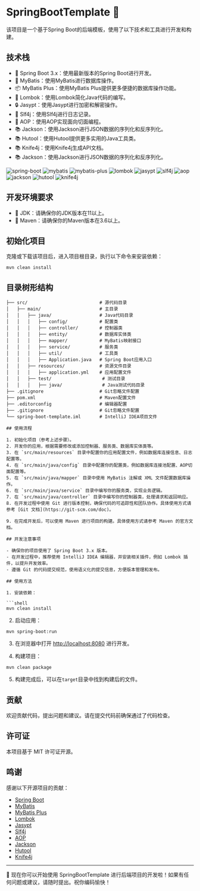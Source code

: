 # SpringBootTemplate 🚀

该项目是一个基于Spring Boot的后端模板，使用了以下技术和工具进行开发和构建。

## 技术栈

- 💚 Spring Boot 3.x：使用最新版本的Spring Boot进行开发。
- 📝 MyBatis：使用MyBatis进行数据库操作。
- 📦 MyBatis Plus：使用MyBatis Plus提供更多便捷的数据库操作功能。
- 🧰 Lombok：使用Lombok简化Java代码的编写。
- 🔒 Jasypt：使用Jasypt进行加密和解密操作。
- 📝 Slf4j：使用Slf4j进行日志记录。
- 🎯 AOP：使用AOP实现面向切面编程。
- 📚 Jackson：使用Jackson进行JSON数据的序列化和反序列化。
- 📚 Hutool：使用Hutool提供更多实用的Java工具类。
- 📚 Knife4j：使用Knife4j生成API文档。
- 📚 Jackson：使用Jackson进行JSON数据的序列化和反序列化。

![spring-boot](https://img.shields.io/badge/spring--boot-3.x-brightgreen)
![mybatis](https://img.shields.io/badge/mybatis-3.5.6-lightblue)
![mybatis-plus](https://img.shields.io/badge/mybatis--plus-3.4.5-green)
![lombok](https://img.shields.io/badge/lombok-1.18.22-pink)
![jasypt](https://img.shields.io/badge/jasypt-3.0.4-orange)
![slf4j](https://img.shields.io/badge/slf4j-1.7.32-red)
![aop](https://img.shields.io/badge/aop-5.3.9-purple)
![jackson](https://img.shields.io/badge/jackson-2.13.0-lightgrey)
![hutool](https://img.shields.io/badge/hutool--all-5.7.9-blueviolet)
![knife4j](https://img.shields.io/badge/knife4j-3.0.2-brightgreen)

## 开发环境要求

- 📌 JDK：请确保你的JDK版本在11以上。
- 📌 Maven：请确保你的Maven版本在3.6以上。

## 初始化项目

克隆或下载该项目后，进入项目根目录，执行以下命令来安装依赖：

```shell
mvn clean install
```

## 目录树形结构

```
├── src/                           # 源代码目录
│   ├── main/                      # 主目录
│   │   ├── java/                  # Java代码目录
│   │   │   ├── config/            # 配置类
│   │   │   ├── controller/        # 控制器类
│   │   │   ├── entity/            # 数据库实体类
│   │   │   ├── mapper/            # MyBatis映射接口
│   │   │   ├── service/           # 服务类
│   │   │   ├── util/              # 工具类
│   │   │   ├── Application.java   # Spring Boot应用入口
│   │   ├── resources/             # 资源文件目录
│   │   │   ├── application.yml    # 应用配置文件
│   │   ├── test/                   # 测试目录
│   │   │   ├── java/               # Java测试代码目录
├── .gitignore                     # Git忽略文件配置
├── pom.xml                        # Maven配置文件
├── .editorconfig                  # 编辑器配置
├── .gitignore                     # Git忽略文件配置
└── spring-boot-template.iml       # IntelliJ IDEA项目文件

## 使用流程

1. 初始化项目（参考上述步骤）。
2. 开发你的应用，根据需要修改或添加控制器、服务类、数据库实体类等。
3. 在 `src/main/resources` 目录中配置你的应用配置文件，例如数据库连接信息、日志配置等。
4. 在 `src/main/java/config` 目录中配置你的配置类，例如数据库连接池配置、AOP切面配置等。
5. 在 `src/main/java/mapper` 目录中使用 MyBatis 注解或 XML 文件配置数据库操作。
6. 在 `src/main/java/service` 目录中编写你的服务类，实现业务逻辑。
7. 在 `src/main/java/controller` 目录中编写你的控制器类，处理请求和返回响应。
8. 在开发过程中使用 Git 进行版本控制，确保代码的可追踪性和团队协作。具体使用方式请参考 [Git 文档](https://git-scm.com/doc)。

9. 在完成开发后，可以使用 Maven 进行项目的构建。具体使用方式请参考 Maven 的官方文档。

## 开发注意事项

- 确保你的项目使用了 Spring Boot 3.x 版本。
- 在开发过程中，推荐使用 IntelliJ IDEA 编辑器，并安装相关插件，例如 Lombok 插件，以提升开发效率。
- 遵循 Git 的代码提交规范，使用语义化的提交信息，方便版本管理和发布。

## 使用方法

1. 安装依赖：

```shell
mvn clean install
```

2. 启动应用：

```shell
mvn spring-boot:run
```

3. 在浏览器中打开 [http://localhost:8080](http://localhost:8080) 进行开发。

4. 构建项目：

```shell
mvn clean package
```

5. 构建完成后，可以在`target`目录中找到构建后的文件。

## 贡献

欢迎贡献代码，提出问题和建议。请在提交代码前确保通过了代码检查。

## 许可证

本项目基于 MIT 许可证开源。

## 鸣谢

感谢以下开源项目的贡献：

- [Spring Boot](https://spring.io/projects/spring-boot)
- [MyBatis](https://mybatis.org/mybatis-3/)
- [MyBatis Plus](https://mybatis.plus/)
- [Lombok](https://projectlombok.org/)
- [Jasypt](https://github.com/ulisesbocchio/jasypt-spring-boot)
- [Slf4j](http://www.slf4j.org/)
- [AOP](https://docs.spring.io/spring-framework/docs/current/spring-framework-reference/core.html#aop)
- [Jackson](https://github.com/FasterXML/jackson)
- [Hutool](https://hutool.cn/)
- [Knife4j](https://doc.xiaominfo.com/)

---

🚀 现在你可以开始使用 SpringBootTemplate 进行后端项目的开发啦！如果有任何问题或建议，请随时提出。祝你编码愉快！
